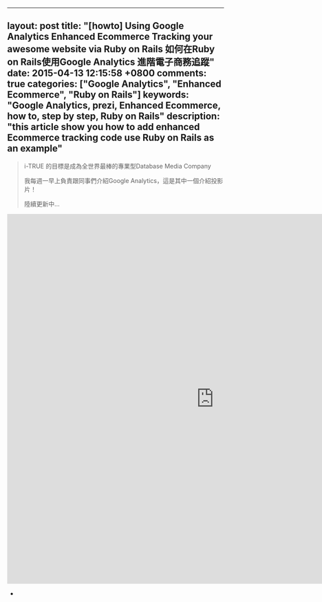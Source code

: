 ---
layout: post
title: "[howto] Using Google Analytics Enhanced Ecommerce Tracking your awesome website via Ruby on Rails 如何在Ruby on Rails使用Google Analytics 進階電子商務追蹤"
date: 2015-04-13 12:15:58 +0800
comments: true
categories:  ["Google Analytics", "Enhanced Ecommerce", "Ruby on Rails"]
keywords:  "Google Analytics, prezi, Enhanced Ecommerce, how to, step by step, Ruby on Rails"
description: "this article show you how to add enhanced Ecommerce tracking code use Ruby on Rails as an example"
--

> i-TRUE 的目標是成為全世界最棒的專業型Database Media Company
> 
> 我每週一早上負責跟同事們介紹Google Analytics，這是其中一個介紹投影片！
> 
> 陸續更新中...


<iframe id="iframe_container" frameborder="0" webkitallowfullscreen="" mozallowfullscreen="" allowfullscreen="" width="960" height="860" src="https://prezi.com/embed/w0azjc2vz3tf/?bgcolor=ffffff&amp;lock_to_path=0&amp;autoplay=0&amp;autohide_ctrls=0#"></iframe>


-

